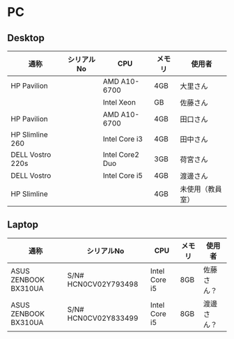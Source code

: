 <!-- -*- Coding: utf-8 -*- -->
<!-- > pandoc pc.md --include-in-header=header.txt -s -o pc.html -->

# PC

## Desktop

| 通称 | シリアルNo | CPU | メモリ | 使用者  |
|--|--|--|--|--|
| HP Pavilion | | AMD A10-6700 | 4GB | 大里さん |
|  | | Intel Xeon | GB | 佐藤さん |
| HP Pavilion | | AMD A10-6700 | 4GB | 田口さん |
| HP Slimline 260 | | Intel Core i3 | 4GB | 田中さん |
| DELL Vostro 220s | | Intel Core2 Duo | 3GB | 荷宮さん |
| DELL Vostro | | Intel Core i5 | 4GB | 渡邊さん |
| HP Slimline | | | 4GB | 未使用（教員室） |

## Laptop

| 通称 | シリアルNo | CPU | メモリ | 使用者  |
|--|--|--|--|--|
| ASUS ZENBOOK BX310UA | S/N# HCN0CV02Y793498 | Intel Core i5 | 8GB | 佐藤さん？ |
| ASUS ZENBOOK BX310UA | S/N# HCN0CV02Y833499 | Intel Core i5 | 8GB | 渡邊さん？ |
